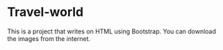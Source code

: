# Travel-world 
This is a project that writes on HTML using Bootstrap.
You can download the images from the internet. 

